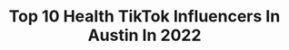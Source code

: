 ---
title: Top 10 Health TikTok Influencers In Austin In 2022
description: >-
  Find top health TikTok influencers in Austin in 2022. Most popular hashtags: #fyp #health #duet #foryou.
platform: TikTok
hits: 45
text_top: Discover the best TikTok accounts on inBeat.
text_bottom: Our search engine aggregates 45 TikTok influencers like this in Austin, United States for you to connect with.
profiles:
  - username: "kennakathlyn"
    fullname: >-
      mckenna💓
    bio: >-
      falling in love with my life 💗
    location: "United States"
    followers: 10900
    engagement: 1681
    commentsToLikes: 0.033151
    id: ckbkxa58ct6ol0j23ya9nzz65
    verified: false
    hashtags: "#duet, #selflove, #fyp, #xyzbca"
  - username: "austinchiangmd"
    fullname: >-
      Dr. Austin, MD MPH
    bio: >-
      Doctor, Professor 🇺🇸 Medical Mythbuster Gut Health 🎓Duke, Columbia, Harvard
    location: "United States"
    followers: 313400
    engagement: 1418
    commentsToLikes: 0.020604
    id: ck8w4v3sz94z50j78e6ixg8nn
    verified: true
    hashtags: "#doctor, #learnontiktok, #tiktokpartner, #duet"
  - username: "prescriber"
    fullname: >-
      Prescriber👨🏾‍⚕️
    bio: >-
      🚀 🐺 Surgery | Nutrition | Health
    location: "United States"
    followers: 242800
    engagement: 703
    commentsToLikes: 0.014187
    id: ck83wxrlymud10j78jj7t2itk
    verified: false
    hashtags: "#scienceathome, #learnontiktok, #tiktokpartner, #nutrition"
  - username: "cyndilou20"
    fullname: >-
      Cyndi Austin
    bio: >-
      Grade A Goofball 🤪 WeightLoss Journey Find joy in all things IG@the.joy.journey
    location: "United States"
    followers: 27200
    engagement: 774
    commentsToLikes: 0.042442
    id: ckcej0ej3rlvf0j23q5zwk3b5
    verified: false
    hashtags: "#weightlosscheck, #comedy, #goals, #foryou"
  - username: "marcinteodoru"
    fullname: >-
      Marcin Teodoru
    bio: >-
      🔥 Join FREE 3 Day Workshop 🔥 Build Affiliate Marketing Business 👇🏼
    location: "United States"
    followers: 89500
    engagement: 468
    commentsToLikes: 0.134837
    id: ck9gkm3w6jydx0j7885r2su20
    verified: false
    hashtags: "#makemoney, #affiliatemarketing, #share, #health"
  - username: "akemp_98"
    fullname: >-
      Austin Kemp
    bio: >-
      Just havin’ fun Lvl 22
    location: "United States"
    followers: 25200
    engagement: 1524
    commentsToLikes: 0.021537
    id: ck80crrxkau6x0j78ni9zhct3
    verified: false
    hashtags: "#foryoupage, #michigan, #summer, #fyp"
  - username: "living.and.eating"
    fullname: >-
      Life of Lilly
    bio: >-
      A healthy foodie 🍋 & some tips ⭐️ & tricks ☺️ Insta: livin.and.eatin
    location: "United States"
    followers: 16600
    engagement: 785
    commentsToLikes: 0.007605
    id: cka0wgwcc2r0d0i78bj8mac4k
    verified: false
    hashtags: "#healthylife, #keepingbusy, #fyp, #easyrecipe"
  - username: "joshua.coburn"
    fullname: >-
      Joshua Coburn
    bio: >-
      Speaker • Author • Encourager • 👰@cynncoburn • Snag my books ⬇️
    location: "United States"
    followers: 92000
    engagement: 1723
    commentsToLikes: 0.070117
    id: ckb99riqru6im0j23etv6u4x9
    verified: false
    hashtags: "#iowacheck, #fyp, #beard, #foryou"
  - username: "dennis21morales"
    fullname: >-
      Dennis Morales
    bio: >-
      Interested in psychedelic stocks & crypto ↘️click link↙️
    location: "United States"
    followers: 3474
    engagement: 288
    commentsToLikes: 0.216374
    id: ckbffcos89wzn0j233obconge
    verified: false
    hashtags: "#stock, #investyoung, #younginvestors, #invest"
  - username: "alexianperez"
    fullname: >-
      Alex Perez
    bio: >-
      for affordable coaching: alexpinoypower@gmail.com 🇵🇭 Instagram @ pinoypower :)
    location: "United States"
    followers: 36300
    engagement: 611
    commentsToLikes: 0.024967
    id: cka0ouk165jum0i78yym7w1wq
    verified: false
    hashtags: "#cover, #duet, #fyp, #foryou"
---